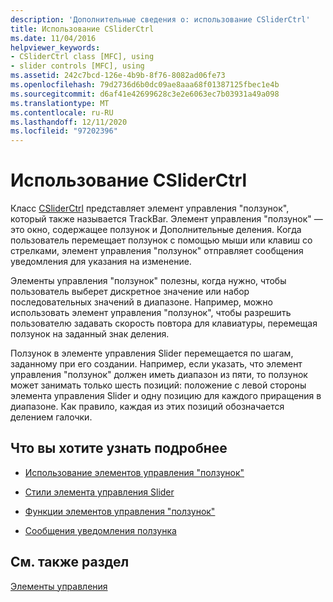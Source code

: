 ```yaml
---
description: 'Дополнительные сведения о: использование CSliderCtrl'
title: Использование CSliderCtrl
ms.date: 11/04/2016
helpviewer_keywords:
- CSliderCtrl class [MFC], using
- slider controls [MFC], using
ms.assetid: 242c7bcd-126e-4b9b-8f76-8082ad06fe73
ms.openlocfilehash: 79d2736d6b0dc09ae8aaa68f01387125fbec1e4b
ms.sourcegitcommit: d6af41e42699628c3e2e6063ec7b03931a49a098
ms.translationtype: MT
ms.contentlocale: ru-RU
ms.lasthandoff: 12/11/2020
ms.locfileid: "97202396"
---
```

# <a name="using-csliderctrl"></a>Использование CSliderCtrl

Класс [CSliderCtrl](../mfc/reference/csliderctrl-class.md) представляет элемент управления "ползунок", который также называется TrackBar. Элемент управления "ползунок" — это окно, содержащее ползунок и Дополнительные деления. Когда пользователь перемещает ползунок с помощью мыши или клавиш со стрелками, элемент управления "ползунок" отправляет сообщения уведомления для указания на изменение.

Элементы управления "ползунок" полезны, когда нужно, чтобы пользователь выберет дискретное значение или набор последовательных значений в диапазоне. Например, можно использовать элемент управления "ползунок", чтобы разрешить пользователю задавать скорость повтора для клавиатуры, перемещая ползунок на заданный знак деления.

Ползунок в элементе управления Slider перемещается по шагам, заданному при его создании. Например, если указать, что элемент управления "ползунок" должен иметь диапазон из пяти, то ползунок может занимать только шесть позиций: положение с левой стороны элемента управления Slider и одну позицию для каждого приращения в диапазоне. Как правило, каждая из этих позиций обозначается делением галочки.

## <a name="what-do-you-want-to-know-more-about"></a>Что вы хотите узнать подробнее

- [Использование элементов управления "ползунок"](../mfc/using-slider-controls.md)

- [Стили элемента управления Slider](../mfc/slider-control-styles.md)

- [Функции элементов управления "ползунок"](../mfc/slider-control-member-functions.md)

- [Сообщения уведомления ползунка](../mfc/slider-notification-messages.md)

## <a name="see-also"></a>См. также раздел

[Элементы управления](../mfc/controls-mfc.md)
